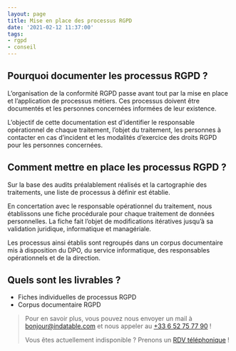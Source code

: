 ```yaml
---
layout: page
title: Mise en place des processus RGPD
date: '2021-02-12 11:37:00'
tags:
- rgpd
- conseil
---
```


## Pourquoi documenter les processus RGPD ?

L’organisation de la conformité RGPD passe avant tout par la mise en place et l’application de processus métiers. Ces processus doivent être documentés et les personnes concernées informées de leur existence.

L’objectif de cette documentation est d’identifier le responsable opérationnel de chaque traitement, l’objet du traitement, les personnes à contacter en cas d’incident et les modalités d’exercice des droits RGPD pour les personnes concernées.

## Comment mettre en place les processus RGPD ?

Sur la base des audits préalablement réalisés et la cartographie des traitements, une liste de processus à définir est établie.

En concertation avec le responsable opérationnel du traitement, nous établissons une fiche procédurale pour chaque traitement de données personnelles. La fiche fait l’objet de modifications itératives jusqu’à sa validation juridique, informatique et managériale.

Les processus ainsi établis sont regroupés dans un corpus documentaire mis à disposition du DPO, du service informatique, des responsables opérationnels et de la direction.

## Quels sont les livrables ?

- Fiches individuelles de processus RGPD
- Corpus documentaire RGPD

> Pour en savoir plus, vous pouvez nous envoyer un mail à [bonjour@indatable.com](mailto:bonjour@indatable.com) et nous appeler au [+33 6 52 75 77 90](tel:0033652757790) !  
>   
> Vous êtes actuellement indisponible ? Prenons un [RDV téléphonique](https://calendly.com/indatable/rdv) !

